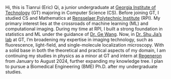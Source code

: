 Hi, this is Tianrui (Eric) Qi, a junior undergraduate at [Georgia Institute of Technology](https://www.gatech.edu/) (GT) majoring in Computer Science (CS). 
Before joining GT, I studied CS and Mathematics at [Rensselaer Polytechnic Institute](https://www.rpi.edu/) (RPI). 
My primary interest lies at the crossroads of machine learning (ML) and computational imaging. 
During my time at RPI, I built a strong foundation in statistics and ML under the guidance of [Dr. Ge Wang](https://wang-axis.github.io/). 
Now, in [Dr. Shu Jia’s lab](https://sites.google.com/site/thejialab/) at GT, I’m broadening my expertise in imaging technology, such as fluorescence, light-field, and single-molecule localization microscopy. 
With a solid base in both the theoretical and practical aspects of my domain, I am continuing my studies in physics as a minor at GT and intern at [Regeneron](https://www.regeneron.com) from January to August 2024, further expanding my knowledge tree.
I plan to pursue a Biomedical Engineering (BME) Ph.D. after my undergraduate studies.
